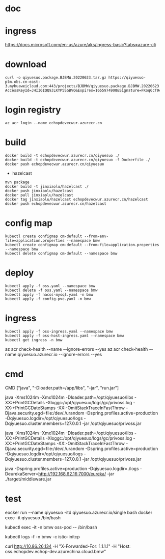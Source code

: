# doc

# ingress
https://docs.microsoft.com/en-us/azure/aks/ingress-basic?tabs=azure-cli

# download
```
curl -o qiyuesuo.package.BJBMW.20220623.tar.gz https://qiyuesuo-plm.obs.cn-east-3.myhuaweicloud.com:443/projects/BJBMW/qiyuesuo.package.BJBMW.20220623.tar.gz?AccessKeyId=JHII6IQQ9JLKYP5SGBVO&Expires=1655974908&Signature=FKoq6cT9cbEKz3XTi7PYVZCPKos%3D
```


# login registry
```
az acr login --name echopdevecwur.azurecr.cn
```

# build

```
docker build -t echopdevecwur.azurecr.cn/qiyuesuo ./
docker build -t echopdevecwur.azurecr.cn/qiyuesuo -f Dockerfile ./
docker push echopdevecwur.azurecr.cn/qiyuesuo
```

* hazelcast
```
mvn package
docker build -t jinxiaolu/hazelcast ./
docker push jinxiaolu/hazelcast
docker pull jinxiaolu/hazelcast
docker tag jinxiaolu/hazelcast echopdevecwur.azurecr.cn/hazelcast
docker push echopdevecwur.azurecr.cn/hazelcast
```

# config map 
```
kubectl create configmap cm-default --from-env-file=application.properties --namespace bmw
kubectl create configmap cm-default --from-file=application.properties --namespace bmw
kubectl delete configmap cm-default --namespace bmw
```

# deploy
```
kubectl apply -f oss.yaml --namespace bmw
kubectl delete -f oss.yaml --namespace bmw
kubectl apply -f nacos-mysql.yaml -n bmw
kubectl apply -f config-pvc.yaml -n bmw
```

# ingress
```
kubectl apply -f oss-ingress.yaml --namespace bmw
kubectl apply -f oss-host-ingress.yaml --namespace bmw
kubectl get ingress -n bmw
```

az acr check-health --name <myregistry> --ignore-errors --yes
az acr check-health --name qiyuesuo.azurecr.io --ignore-errors --yes

# cmd

CMD ["java", "-Dloader.path=/app/libs", "-jar", "run.jar"]

java -Xms1024m -Xmx1024m -Dloader.path=/opt/qiyuesuo/libs -XX:+PrintGCDetails -Xloggc:/opt/qiyuesuo/logs/gc/privoss.log -XX:+PrintGCDateStamps -XX:-OmitStackTraceInFastThrow -Djava.security.egd=file:/dev/./urandom -Dspring.profiles.active=production -Dqiyuesuo.logdir=/opt/qiyuesuo/logs -Dqiyuesuo.cluster.members=127.0.0.1 -jar /opt/qiyuesuo/privoss.jar

java -Xms1024m -Xmx1024m -Dloader.path=/opt/qiyuesuo/libs -XX:+PrintGCDetails -Xloggc:/opt/qiyuesuo/logs/gc/privoss.log -XX:+PrintGCDateStamps -XX:-OmitStackTraceInFastThrow -Djava.security.egd=file:/dev/./urandom -Dspring.profiles.active=production -Dqiyuesuo.logdir=/opt/qiyuesuo/logs -Dqiyuesuo.cluster.members=127.0.0.1 -jar /opt/qiyuesuo/privoss.jar

java -Dspring.profiles.active=production -Dqiyuesuo.logdir=./logs -DeurekaServer=http://192.168.62.16:7000/eureka/ -jar ./target/middleware.jar

# test

eocker run --name qiyuesuo -itd qiyuesuo.azurecr.io/single bash
docker exec -it qiyuesuo /bin/bash

kubectl exec -it -n bmw oss-pod -- /bin/bash

kubectl logs -f -n bmw <pod-id> -c istio-initcp
	
curl http://10.86.26.134 -H "X-Forwarded-For: 1.1.1.1" -H "Host: oss.echopdev.echop-dev.azurechina.cloud.bmw"
